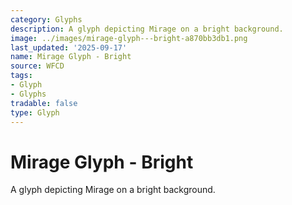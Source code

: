 ```yaml
---
category: Glyphs
description: A glyph depicting Mirage on a bright background.
image: ../images/mirage-glyph---bright-a870bb3db1.png
last_updated: '2025-09-17'
name: Mirage Glyph - Bright
source: WFCD
tags:
- Glyph
- Glyphs
tradable: false
type: Glyph
---
```


# Mirage Glyph - Bright

A glyph depicting Mirage on a bright background.

